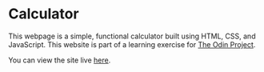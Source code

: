 # Calculator

This webpage is a simple, functional calculator built using HTML, CSS, and JavaScript. This website is part of a learning exercise for [The Odin Project](https://www.theodinproject.com/about).

You can view the site live [here](https://rocket226.github.io/calculator/).

